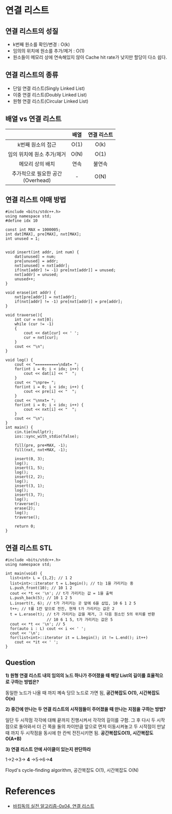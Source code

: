 # 연결 리스트

## 연결 리스트의 성질
* k번째 원소를 확인/변경 : O(k)
* 임의의 위치에 원소를 추가/제거 : O(1)
* 원소들이 메모리 상에 연속해있지 않아 Cache hit rate가 낮지만 할당이 다소 쉽다.

## 연결 리스트의 종류
* 단일 연결 리스트(Singly Linked List)
* 이중 연결 리스트(Doubly Linked List)
* 원형 연결 리스트(Circular Linked List)

## 배열 vs 연결 리스트

|   |  <center>배열</center> |  <center>연결 리스트</center> |
|:--------:|:--------:|:--------:|
|k번째 원소의 접근|O(1)|O(k)|
|임의 위치에 원소 추가/제거|O(N)|O(1)|
|메모리 상의 배치|연속|불연속|
|추가적으로 필요한 공간<br/>(Overhead)| - | O(N) |


## 연결 리스트 야매 방법

```
#include <bits/stdc++.h>
using namespace std;
#define idx 10

const int MAX = 1000005;
int dat[MAX], pre[MAX], nxt[MAX];
int unused = 1;


void insert(int addr, int num) {
    dat[unused] = num;
    pre[unused] = addr;
    nxt[unused] = nxt[addr];
    if(nxt[addr] != -1) pre[nxt[addr]] = unused;
    nxt[addr] = unused;
    unused++;
}

void erase(int addr) {
    nxt[pre[addr]] = nxt[addr];
    if(nxt[addr] != -1) pre[nxt[addr]] = pre[addr];
}

void traverse(){
    int cur = nxt[0];
    while (cur != -1)
    {
        cout << dat[cur] << ' ';
        cur = nxt[cur];
    }
    cout << "\n";
}

void log() {
    cout << "==========\ndat= ";
    for(int i = 0; i < idx; i++) {
        cout << dat[i] << "  ";
    }
    cout << "\npre= ";
    for(int i = 0; i < idx; i++) {
        cout << pre[i] << "  ";
    }
    cout << "\nnxt= ";
    for(int i = 0; i < idx; i++) {
        cout << nxt[i] << "  ";
    }
    cout << "\n";
}
int main() {
    cin.tie(nullptr);
    ios::sync_with_stdio(false);
    
    fill(pre, pre+MAX, -1);
    fill(nxt, nxt+MAX, -1);

    insert(0, 3);
    log();
    insert(1, 5);
    log();
    insert(2, 2);
    log();
    insert(3, 1);
    log();
    insert(3, 7);
    log();
    traverse();
    erase(2);
    log();
    traverse();
    
    return 0;
}
```

## 연결 리스트 STL

```
#include <bits/stdc++.h>
using namespace std;

int main(void) {
  list<int> L = {1,2}; // 1 2
  list<int>::iterator t = L.begin(); // t는 1을 가리키는 중
  L.push_front(10); // 10 1 2
  cout << *t << '\n'; // t가 가리키는 값 = 1을 출력
  L.push_back(5); // 10 1 2 5
  L.insert(t, 6); // t가 가리키는 곳 앞에 6을 삽입, 10 6 1 2 5
  t++; // t를 1칸 앞으로 전진, 현재 t가 가리키는 값은 2
  t = L.erase(t); // t가 가리키는 값을 제거, 그 다음 원소인 5의 위치를 반환
                  // 10 6 1 5, t가 가리키는 값은 5
  cout << *t << '\n'; // 5
  for(auto i : L) cout << i << ' ';
  cout << '\n';
  for(list<int>::iterator it = L.begin(); it != L.end(); it++)
    cout << *it << ' ';
}
```

## Question
__1) 원형 연결 리스트 내의 임의의 노드 하나가 주어졌을 때 해당 List의 길이를 효율적으로 구하는 방법은?__

동일한 노드가 나올 때 까지 꼐속 당므 노드로 가면 됨, __공간복잡도 O(1), 시간복잡도 O(n)__

__2) 중간에 만나는 두 연결 리스트의 시작점들이 주어졌을 때 만나는 지점을 구하는 방법?__

일단 두 시작점 각각에 대해 끝까지 진행시켜서 각각의 길이를 구함. 그 후 다시 두 시작점으로 돌아와서 더 긴 쪽을 둘의 차이만큼 앞으로 먼저 이동시켜놓고 두 시작점이 만날 때 까지 두 시작점을 동시에 한 칸씩 전진시키면 됨. __공간복잡도O(1), 시간복잡도O(A+B)__

__3) 연결 리스트 안에 사이클이 있는지 판단하라__

1->2->3-> __4__ ->5->6->__4__

Floyd's cycle-finding algorithm, 공간복잡도 O(1), 시간복잡도 O(N)



# References
* [바킹독의 실전 알고리즘-0x04, 연결 리스트](https://www.youtube.com/watch?v=C6MX5u7r72E)